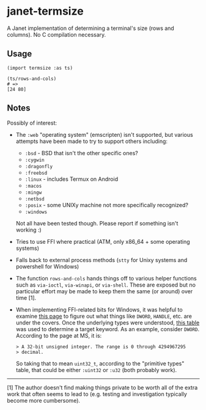 # janet-termsize

A Janet implementation of determining a terminal's size (rows and
columns).  No C compilation necessary.

## Usage

```janet
(import termsize :as ts)

(ts/rows-and-cols)
# =>
[24 80]
```

## Notes

Possibly of interest:

* The `:web` "operating system" (emscripten) isn't supported, but
  various attempts have been made to try to support others including:

  * `:bsd` - BSD that isn't the other specific ones?
  * `:cygwin`
  * `:dragonfly`
  * `:freebsd`
  * `:linux` - includes Termux on Android
  * `:macos`
  * `:mingw`
  * `:netbsd`
  * `:posix` - some UNIXy machine not more specifically recognized?
  * `:windows`

  Not all have been tested though.  Please report if something isn't
  working :)

* Tries to use FFI where practical (ATM, only x86_64 + some operating
  systems)

* Falls back to external process methods (`stty` for Unixy systems and
  powershell for Windows)

* The function `rows-and-cols` hands things off to various helper
  functions such as `via-ioctl`, `via-winapi`, or `via-shell`.  These
  are exposed but no particular effort may be made to keep them the
  same (or around) over time [1].

* When implementing FFI-related bits for Windows, it was helpful to
  examine [this
  page](https://learn.microsoft.com/en-us/windows/win32/winprog/windows-data-types)
  to figure out what things like `DWORD`, `HANDLE`, etc. are under the
  covers.  Once the underlying types were understood, [this
  table](https://janet-lang.org/docs/ffi.html#Primitive-Types) was
  used to determine a target keyword.  As an example, consider
  `DWORD`.  According to the page at MS, it is:

      > A 32-bit unsigned integer. The range is 0 through 4294967295
      > decimal.

  So taking that to mean `uint32_t`, according to the "primitive
  types" table, that could be either `:uint32` or `:u32` (both
  probably work).

---

[1] The author doesn't find making things private to be worth all of
    the extra work that often seems to lead to (e.g. testing and
    investigation typically become more cumbersome).

